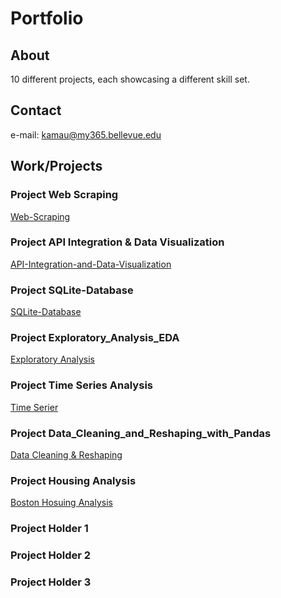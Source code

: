 # Portfolio 


## About
10 different projects, each showcasing a different skill set.

## Contact
e-mail: kamau@my365.bellevue.edu

## Work/Projects  

### Project Web Scraping
  [Web-Scraping](kau0713.github.io/Web-Scraping/)
  
### Project API Integration & Data Visualization
  [API-Integration-and-Data-Visualization](kau0713.github.io/API-Integration-and-Data-Visualization/)

### Project SQLite-Database
  [SQLite-Database](kau0713.github.io/SQLite-Database/)

### Project Exploratory_Analysis_EDA
  [Exploratory Analysis](kau0713.github.io/Exploratory_Analysis_EDA/)

### Project Time Series Analysis
  [Time Serier](kau0713.github.io/Time_Series_Analysis/)

### Project Data_Cleaning_and_Reshaping_with_Pandas
  [Data Cleaning & Reshaping](kau0713.github.io/Data_Cleaning_and_Reshaping_with_Pandas/)

### Project Housing Analysis
  [Boston Hosuing Analysis](kau0713.github.io/Boston-Housing-Analysis/)

### Project Holder 1 

### Project Holder 2

### Project Holder 3
